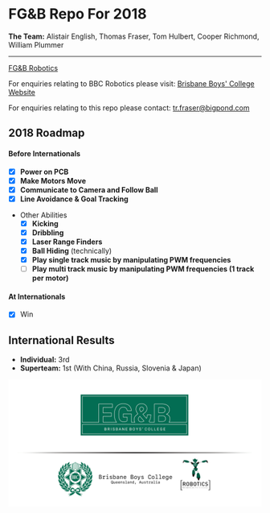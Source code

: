# **FG&B** Repo For 2018

**The Team:** Alistair English, Thomas Fraser, Tom Hulbert, Cooper Richmond, William Plummer

-------------------------------------------------------------

[FG&B Robotics](https://fg-b.github.io)

For enquiries relating to BBC Robotics please visit:
[Brisbane Boys' College Website](http://www.bbc.qld.edu.au)

For enquiries relating to this repo please contact: tr.fraser@bigpond.com

## 2018 Roadmap
#### Before Internationals
- [x] **Power on PCB**
- [x] **Make Motors Move**
- [x] **Communicate to Camera and Follow Ball**
- [x] **Line Avoidance & Goal Tracking**
* Other Abilities
    - [x] **Kicking**
    - [x] **Dribbling**
    - [x] **Laser Range Finders**
    - [x] **Ball Hiding** (technically)
    - [x] **Play single track music by manipulating PWM frequencies**
    - [ ] **Play multi track music by manipulating PWM frequencies (1 track per motor)**

#### At Internationals
- [x] Win

## International Results
- **Individual:** 3rd
- **Superteam:** 1st (With China, Russia, Slovenia & Japan)

![](./Docs/Images/BBC.png)
